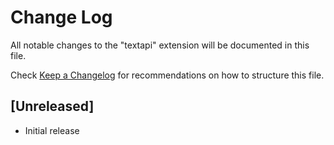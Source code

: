 # Change Log

All notable changes to the "textapi" extension will be documented in this file.

Check [Keep a Changelog](http://keepachangelog.com/) for recommendations on how to structure this file.

## [Unreleased]

- Initial release